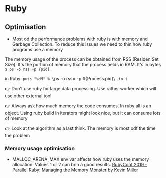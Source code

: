 # Ruby

## Optimisation

- Most od the performance problems with ruby is with memory and Garbage Collection. To reduce this issues we need to thin how ruby programs use a memory

The memory usage of the process can be obtained from RSS (Residen Set Size). It's the portion of memory that the process helds in RAM. It's in bytes
`$ ps -o rss -p {pid}`

in Ruby: `puts "%dM" % \`ps -o rss= -p #{Process.pid}\ `.to_i`

:point_right: Don't use ruby for large data processing. Use rather worker which will use other external tool

:point_right: Always ask how much memory the code consumes. In ruby all is an object. Using ruby build in iterators might look nice, but it can consume lots of memory

:point_right: Look at the algorithm as a last think. The memory is most odf the time the problem

### Memory usage optimisation
- MALLOC_ARENA_MAX env var affects how ruby uses the memory allocation. Values 1 or 2 can brin a good results. [RubyConf 2019 - Parallel Ruby: Managing the Memory Monster by Kevin Miller](https://www.youtube.com/watch?v=4_yxbh9Enoc&t=1227s)   
